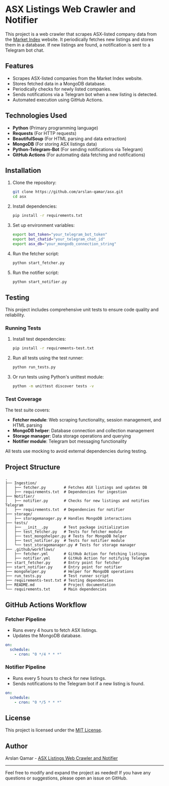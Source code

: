 # ASX Listings Web Crawler and Notifier

This project is a web crawler that scrapes ASX-listed company data from the [Market Index](https://www.marketindex.com.au/asx-listed-companies) website. It periodically fetches new listings and stores them in a database. If new listings are found, a notification is sent to a Telegram bot chat.

## Features

- Scrapes ASX-listed companies from the Market Index website.
- Stores fetched data in a MongoDB database.
- Periodically checks for newly listed companies.
- Sends notifications via a Telegram bot when a new listing is detected.
- Automated execution using GitHub Actions.

## Technologies Used

- **Python** (Primary programming language)
- **Requests** (For HTTP requests)
- **BeautifulSoup** (For HTML parsing and data extraction)
- **MongoDB** (For storing ASX listings data)
- **Python-Telegram-Bot** (For sending notifications via Telegram)
- **GitHub Actions** (For automating data fetching and notifications)

## Installation

1. Clone the repository:
   ```bash
   git clone https://github.com/arslan-qamar/asx.git
   cd asx
   ```
2. Install dependencies:
   ```bash
   pip install -r requirements.txt
   ```
3. Set up environment variables:
   ```bash
   export bot_token="your_telegram_bot_token"
   export bot_chatid="your_telegram_chat_id"
   export asx_db="your_mongodb_connection_string"
   ```
4. Run the fetcher script:
   ```bash
   python start_fetcher.py
   ```
5. Run the notifier script:
   ```bash
   python start_notifier.py
   ```

## Testing

This project includes comprehensive unit tests to ensure code quality and reliability.

### Running Tests

1. Install test dependencies:
   ```bash
   pip install -r requirements-test.txt
   ```

2. Run all tests using the test runner:
   ```bash
   python run_tests.py
   ```

3. Or run tests using Python's unittest module:
   ```bash
   python -m unittest discover tests -v
   ```

### Test Coverage

The test suite covers:
- **Fetcher module**: Web scraping functionality, session management, and HTML parsing
- **MongoDB helper**: Database connection and collection management
- **Storage manager**: Data storage operations and querying
- **Notifier module**: Telegram bot messaging functionality

All tests use mocking to avoid external dependencies during testing.

## Project Structure
```plaintext
.
├── Ingestion/
│   ├── fetcher.py        # Fetches ASX listings and updates DB
│   ├── requirements.txt  # Dependencies for ingestion
├── Notifier/
│   ├── notifier.py       # Checks for new listings and notifies Telegram
│   ├── requirements.txt  # Dependencies for notifier
├── storage/
│   ├── storagemanager.py # Handles MongoDB interactions
├── tests/
│   ├── __init__.py       # Test package initialization
│   ├── test_fetcher.py   # Tests for fetcher module
│   ├── test_mongohelper.py # Tests for MongoDB helper
│   ├── test_notifier.py  # Tests for notifier module
│   └── test_storagemanager.py # Tests for storage manager
├── .github/workflows/
│   ├── fetcher.yml       # GitHub Action for fetching listings
│   ├── notifier.yml      # GitHub Action for notifying Telegram
├── start_fetcher.py      # Entry point for fetcher
├── start_notifier.py     # Entry point for notifier
├── mongohelper.py        # Helper for MongoDB operations
├── run_tests.py          # Test runner script
├── requirements-test.txt # Testing dependencies
├── README.md             # Project documentation
└── requirements.txt      # Main dependencies
```

## GitHub Actions Workflow

### Fetcher Pipeline
- Runs every 4 hours to fetch ASX listings.
- Updates the MongoDB database.

```yaml
on:
  schedule:
    - cron: "0 */4 * * *"
```

### Notifier Pipeline
- Runs every 5 hours to check for new listings.
- Sends notifications to the Telegram bot if a new listing is found.

```yaml
on:
  schedule:
    - cron: "0 */5 * * *"
```

## License
This project is licensed under the [MIT License](LICENSE).

## Author
Arslan Qamar - [ASX Listings Web Crawler and Notifier](https://github.com/arslan-qamar/asx)

---

Feel free to modify and expand the project as needed! If you have any questions or suggestions, please open an issue on GitHub.
